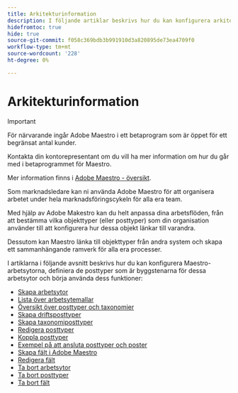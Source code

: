 ```yaml
---
title: Arkitekturinformation
description: I följande artiklar beskrivs hur du kan konfigurera arkitekturen för Adobe Maestro. Som en del av den här konfigurationen får du lära dig hur du skapar arbetsytor, posttyper och anpassade fält för att mappa ut de arbetsflöden du vill hantera i Adobe Maestro.
hidefromtoc: true
hide: true
source-git-commit: f058c369bdb3b991910d3a820895de73ea4709f0
workflow-type: tm+mt
source-wordcount: '228'
ht-degree: 0%

---
```


<!--
---
title: Architecture information
description: The following articles describe how you can configure the architecture of Adobe Maestro. As part of this configuration, you learn how you create workspaces, record types, and custom fields to map out the workflows you want to manage in Adobe Maestro. 
hidefromtoc: yes
author: Alina
feature: Work Management
role: User, Admin
hide: yes
---
-->

<!--udpate the metadata with real information when making this avilable in TOC and in the left nav-->

# Arkitekturinformation

>[!IMPORTANT]
>
>För närvarande ingår Adobe Maestro i ett betaprogram som är öppet för ett begränsat antal kunder.
>
>Kontakta din kontorepresentant om du vill ha mer information om hur du går med i betaprogrammet för Maestro.
>
>Mer information finns i [Adobe Maestro - översikt](../maestro-overview.md).

Som marknadsledare kan ni använda Adobe Maestro för att organisera arbetet under hela marknadsföringscykeln för alla era team.

Med hjälp av Adobe Makestro kan du helt anpassa dina arbetsflöden, från att bestämma vilka objekttyper (eller posttyper) som din organisation använder till att konfigurera hur dessa objekt länkar till varandra.

Dessutom kan Maestro länka till objekttyper från andra system och skapa ett sammanhängande ramverk för alla era processer.

I artiklarna i följande avsnitt beskrivs hur du kan konfigurera Maestro-arbetsytorna, definiera de posttyper som är byggstenarna för dessa arbetsytor och börja använda dess funktioner:

* [Skapa arbetsytor](../architecture-and-fields/create-workspaces.md)
* [Lista över arbetsytemallar](../architecture-and-fields/workspace-templates.md)
* [Översikt över posttyper och taxonomier](../architecture-and-fields/overview-of-record-types-and-taxonomies.md)
* [Skapa driftsposttyper](../architecture-and-fields/create-record-types.md)
* [Skapa taxonomiposttyper](../architecture-and-fields/create-a-taxonomy.md)
* [Redigera posttyper](../architecture-and-fields/edit-record-types.md)
* [Koppla posttyper](../architecture-and-fields/connect-record-types.md)
* [Exempel på att ansluta posttyper och poster](../architecture-and-fields/example-connect-record-types-and-records.md)
* [Skapa fält i Adobe Maestro](../architecture-and-fields/create-fields.md)
* [Redigera fält](../architecture-and-fields/edit-fields.md)
* [Ta bort arbetsytor](../architecture-and-fields/delete-workspaces.md)
* [Ta bort posttyper](../architecture-and-fields/delete-record-types.md)
* [Ta bort fält](../architecture-and-fields/delete-fields.md)



